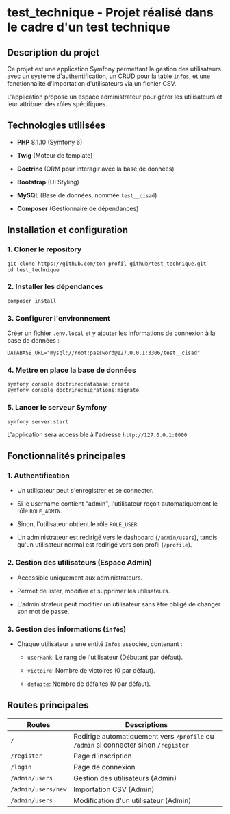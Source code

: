 # test_technique - Projet réalisé dans le cadre d'un test technique

## Description du projet

Ce projet est une application Symfony permettant la gestion des utilisateurs avec un système d'authentification, un CRUD pour la table `infos`, et une fonctionnalité d'importation d'utilisateurs via un fichier CSV.

L'application propose un espace administrateur pour gérer les utilisateurs et leur attribuer des rôles spécifiques.

## Technologies utilisées

-   **PHP** 8.1.10 (Symfony 6)
    
-   **Twig** (Moteur de template)
    
-   **Doctrine** (ORM pour interagir avec la base de données)
    
-   **Bootstrap** (UI Styling)
    
-   **MySQL** (Base de données, nommée `test__cisad`)
    
-   **Composer** (Gestionnaire de dépendances)
    

## Installation et configuration

### 1. Cloner le repository

```
git clone https://github.com/ton-profil-github/test_technique.git
cd test_technique
```

### 2. Installer les dépendances

```
composer install
```

### 3. Configurer l'environnement

Créer un fichier `.env.local` et y ajouter les informations de connexion à la base de données :

```
DATABASE_URL="mysql://root:password@127.0.0.1:3306/test__cisad"
```

### 4. Mettre en place la base de données

```
symfony console doctrine:database:create
symfony console doctrine:migrations:migrate
```

### 5. Lancer le serveur Symfony

```
symfony server:start
```

L'application sera accessible à l'adresse `http://127.0.0.1:8000`

## Fonctionnalités principales

### 1. Authentification

-   Un utilisateur peut s'enregistrer et se connecter.
    
-   Si le username contient "admin", l'utilisateur reçoit automatiquement le rôle `ROLE_ADMIN`.
    
-   Sinon, l'utilisateur obtient le rôle `ROLE_USER`.
    
-   Un administrateur est redirigé vers le dashboard (`/admin/users`), tandis qu'un utilisateur normal est redirigé vers son profil (`/profile`).
    

### 2. Gestion des utilisateurs (Espace Admin)

-   Accessible uniquement aux administrateurs.
    
-   Permet de lister, modifier et supprimer les utilisateurs.
    
-   L'administrateur peut modifier un utilisateur sans être obligé de changer son mot de passe.
    

### 3. Gestion des informations (`infos`)

-   Chaque utilisateur a une entité `Infos` associée, contenant :
    
    -   `userRank`: Le rang de l'utilisateur (Débutant par défaut).
        
    -   `victoire`: Nombre de victoires (0 par défaut).
        
    -   `defaite`: Nombre de défaites (0 par défaut).
    

## Routes principales

|Routes|Descriptions  |
|--|--|
| `/` | Redirige automatiquement vers `/profile` ou `/admin` si connecter sinon `/register` |
|`/register`|Page d'inscription|
|`/login`|Page de connexion|
|`/admin/users`|Gestion des utilisateurs (Admin)|
|`/admin/users/new`|Importation CSV (Admin)|
|`/admin/users`|Modification d'un utilisateur (Admin)|
